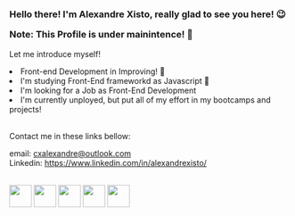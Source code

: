 ### Hello there! I'm Alexandre Xisto, really glad to see you here! 😉  <p>Note: This Profile is under mainintence! 🚫</p>
Let me introduce myself!

<li>Front-end Development in Improving! 🚀</li>
<li>I'm studying Front-End frameworkd as Javascript 🚀</li>
<li>I'm looking for a Job as Front-End Development</li> 
<li>I'm currently unployed, but put all of my effort in my bootcamps and projects!</li>

<br>Contact me in these links bellow:

email: cxalexandre@outlook.com <br>
Linkedin: https://www.linkedin.com/in/alexandrexisto/
<div style="display: inline_block"><br>
<img align="center" height="40" width="40" src="https://user-images.githubusercontent.com/85184457/160262841-7157ca0d-8fb7-4cc4-a21d-d0584d999423.png">
<img align="center" height="40" width="40" src="https://user-images.githubusercontent.com/85184457/160262849-3ec2351b-2d35-44f2-8020-9f02890f9ba1.png">
<img align="center" height="40" width="40" src="https://user-images.githubusercontent.com/85184457/160262816-b7a4b9d9-1cab-4cbd-b3c8-5f3a84316bbe.png">
<img align="center" height="40" width="40" src="https://user-images.githubusercontent.com/85184457/160262817-9a3fec01-10dd-4fb3-a351-36d4f441478a.png">
<img align="center" height="40" width="40" src="https://user-images.githubusercontent.com/85184457/160262818-c1631113-31be-4516-ad4b-07c736b37305.png">
</div>

 
<!--
**AlexandreXisto/AlexandreXisto** is a ✨ _special_ ✨ repository because its `README.md` (this file) appears on your GitHub profile.

Here are some ideas to get you started:

- 🔭 I’m currently working on ...
- 🌱 I’m currently learning ...
- 👯 I’m looking to collaborate on ...
- 🤔 I’m looking for help with ...
- 💬 Ask me about ...
- 📫 How to reach me: ...
- 😄 Pronouns: ...
- ⚡ Fun fact: ...
-->

